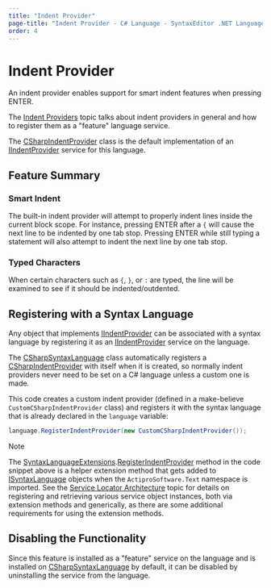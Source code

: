 ```yaml
---
title: "Indent Provider"
page-title: "Indent Provider - C# Language - SyntaxEditor .NET Languages Add-on"
order: 4
---
```

# Indent Provider

An indent provider enables support for smart indent features when pressing ENTER.

The [Indent Providers](../../user-interface/input-output/indent-providers.md) topic talks about indent providers in general and how to register them as a "feature" language service.

The [CSharpIndentProvider](xref:ActiproSoftware.Text.Languages.CSharp.Implementation.CSharpIndentProvider) class is the default implementation of an [IIndentProvider](xref:@ActiproUIRoot.Controls.SyntaxEditor.IIndentProvider) service for this language.

## Feature Summary

### Smart Indent

The built-in indent provider will attempt to properly indent lines inside the current block scope.  For instance, pressing ENTER after a `{` will cause the next line to be indented by one tab stop.  Pressing ENTER while still typing a statement will also attempt to indent the next line by one tab stop.

### Typed Characters

When certain characters such as `{`, `}`, or `:` are typed, the line will be examined to see if it should be indented/outdented.

## Registering with a Syntax Language

Any object that implements [IIndentProvider](xref:@ActiproUIRoot.Controls.SyntaxEditor.IIndentProvider) can be associated with a syntax language by registering it as an [IIndentProvider](xref:@ActiproUIRoot.Controls.SyntaxEditor.IIndentProvider) service on the language.

The [CSharpSyntaxLanguage](xref:ActiproSoftware.Text.Languages.CSharp.Implementation.CSharpSyntaxLanguage) class automatically registers a [CSharpIndentProvider](xref:ActiproSoftware.Text.Languages.CSharp.Implementation.CSharpIndentProvider) with itself when it is created, so normally indent providers never need to be set on a C# language unless a custom one is made.

This code creates a custom indent provider (defined in a make-believe `CustomCSharpIndentProvider` class) and registers it with the syntax language that is already declared in the `language` variable:

```csharp
language.RegisterIndentProvider(new CustomCSharpIndentProvider());
```

> [!NOTE]
> The [SyntaxLanguageExtensions](xref:ActiproSoftware.Text.SyntaxLanguageExtensions).[RegisterIndentProvider](xref:ActiproSoftware.Text.SyntaxLanguageExtensions.RegisterIndentProvider*) method in the code snippet above is a helper extension method that gets added to [ISyntaxLanguage](xref:ActiproSoftware.Text.ISyntaxLanguage) objects when the `ActiproSoftware.Text` namespace is imported.  See the [Service Locator Architecture](../../language-creation/service-locator-architecture.md) topic for details on registering and retrieving various service object instances, both via extension methods and generically, as there are some additional requirements for using the extension methods.

## Disabling the Functionality

Since this feature is installed as a "feature" service on the language and is installed on [CSharpSyntaxLanguage](xref:ActiproSoftware.Text.Languages.CSharp.Implementation.CSharpSyntaxLanguage) by default, it can be disabled by uninstalling the service from the language.
